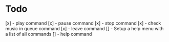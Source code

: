 # Todo
[x] - play command
[x] - pause command
[x] - stop command
[x] - check music in queue command
[x] - leave command
[] - Setup a help menu with a list of all commands
[] - help command
